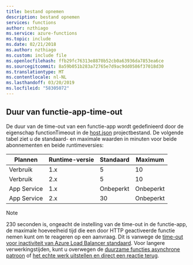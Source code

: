 ```yaml
---
title: bestand opnemen
description: bestand opnemen
services: functions
author: nzthiago
ms.service: azure-functions
ms.topic: include
ms.date: 02/21/2018
ms.author: nzthiago
ms.custom: include file
ms.openlocfilehash: ffb29fc76313e8870b52cb0a63936da7853ea6ce
ms.sourcegitcommit: 8a59b051b283a72765e7d9ac9dd0586f37018d30
ms.translationtype: MT
ms.contentlocale: nl-NL
ms.lasthandoff: 03/20/2019
ms.locfileid: "58305072"
---
```

## <a name="timeout"></a>Duur van functie-app-time-out 

De duur van de time-out van een functie-app wordt gedefinieerd door de eigenschap functionTimeout in de [host.json](../articles/azure-functions/functions-host-json.md#functiontimeout) projectbestand. De volgende tabel ziet u de standaard- en maximale waarden in minuten voor beide abonnementen en beide runtimeversies:

| Plannen | Runtime-versie | Standaard | Maximum |
|------|---------|---------|---------|
| Verbruik | 1.x | 5 | 10 |
| Verbruik | 2.x | 5 | 10 |
| App Service | 1.x | Onbeperkt | Onbeperkt |
| App Service | 2.x | 30 | Onbeperkt |

> [!NOTE] 
> 230 seconden is, ongeacht de instelling van de time-out in de functie-app, de maximale hoeveelheid tijd die een door HTTP geactiveerde functie nemen kunt om te reageren op een aanvraag. Dit is vanwege de [time-out voor inactiviteit van Azure Load Balancer standaard](../articles/app-service/faq-availability-performance-application-issues.md#why-does-my-request-time-out-after-230-seconds). Voor langere verwerkingstijden, kunt u overwegen de [duurzame functies asynchrone patroon](../articles/azure-functions/durable/durable-functions-concepts.md#async-http) of [het echte werk uitstellen en direct een reactie terug](../articles/azure-functions/functions-best-practices.md#avoid-long-running-functions).
